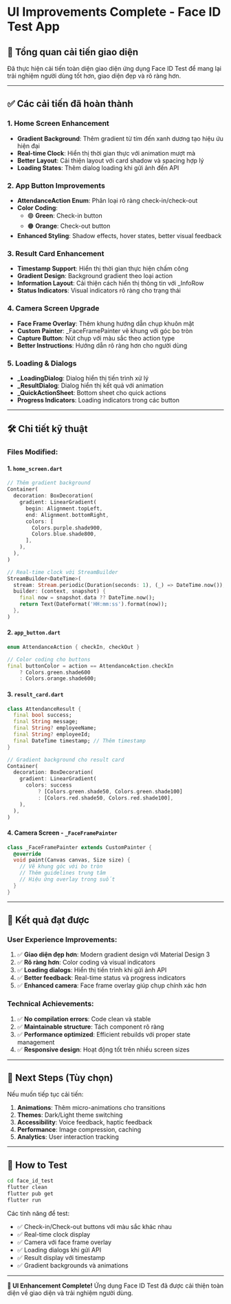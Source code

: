 # UI Improvements Complete - Face ID Test App

## 🎨 **Tổng quan cải tiến giao diện**

Đã thực hiện cải tiến toàn diện giao diện ứng dụng Face ID Test để mang lại trải nghiệm người dùng tốt hơn, giao diện đẹp và rõ ràng hơn.

---

## ✅ **Các cải tiến đã hoàn thành**

### 1. **Home Screen Enhancement**
- **Gradient Background**: Thêm gradient từ tím đến xanh dương tạo hiệu ứu hiện đại
- **Real-time Clock**: Hiển thị thời gian thực với animation mượt mà
- **Better Layout**: Cải thiện layout với card shadow và spacing hợp lý
- **Loading States**: Thêm dialog loading khi gửi ảnh đến API

### 2. **App Button Improvements**  
- **AttendanceAction Enum**: Phân loại rõ ràng check-in/check-out
- **Color Coding**: 
  - 🟢 **Green**: Check-in button
  - 🟠 **Orange**: Check-out button
- **Enhanced Styling**: Shadow effects, hover states, better visual feedback

### 3. **Result Card Enhancement**
- **Timestamp Support**: Hiển thị thời gian thực hiện chấm công
- **Gradient Design**: Background gradient theo loại action
- **Information Layout**: Cải thiện cách hiển thị thông tin với _InfoRow
- **Status Indicators**: Visual indicators rõ ràng cho trạng thái

### 4. **Camera Screen Upgrade**
- **Face Frame Overlay**: Thêm khung hướng dẫn chụp khuôn mặt
- **Custom Painter**: _FaceFramePainter vẽ khung với góc bo tròn
- **Capture Button**: Nút chụp với màu sắc theo action type
- **Better Instructions**: Hướng dẫn rõ ràng hơn cho người dùng

### 5. **Loading & Dialogs**
- **_LoadingDialog**: Dialog hiển thị tiến trình xử lý
- **_ResultDialog**: Dialog hiển thị kết quả với animation
- **_QuickActionSheet**: Bottom sheet cho quick actions
- **Progress Indicators**: Loading indicators trong các button

---

## 🛠️ **Chi tiết kỹ thuật**

### **Files Modified:**

#### 1. `home_screen.dart`
```dart
// Thêm gradient background
Container(
  decoration: BoxDecoration(
    gradient: LinearGradient(
      begin: Alignment.topLeft,
      end: Alignment.bottomRight,
      colors: [
        Colors.purple.shade900,
        Colors.blue.shade800,
      ],
    ),
  ),
)

// Real-time clock với StreamBuilder
StreamBuilder<DateTime>(
  stream: Stream.periodic(Duration(seconds: 1), (_) => DateTime.now()),
  builder: (context, snapshot) {
    final now = snapshot.data ?? DateTime.now();
    return Text(DateFormat('HH:mm:ss').format(now));
  },
)
```

#### 2. `app_button.dart` 
```dart
enum AttendanceAction { checkIn, checkOut }

// Color coding cho buttons
final buttonColor = action == AttendanceAction.checkIn 
    ? Colors.green.shade600 
    : Colors.orange.shade600;
```

#### 3. `result_card.dart`
```dart
class AttendanceResult {
  final bool success;
  final String message;
  final String? employeeName;
  final String? employeeId;
  final DateTime timestamp; // Thêm timestamp
}

// Gradient background cho result card
Container(
  decoration: BoxDecoration(
    gradient: LinearGradient(
      colors: success 
          ? [Colors.green.shade50, Colors.green.shade100]
          : [Colors.red.shade50, Colors.red.shade100],
    ),
  ),
)
```

#### 4. Camera Screen - `_FaceFramePainter`
```dart
class _FaceFramePainter extends CustomPainter {
  @override
  void paint(Canvas canvas, Size size) {
    // Vẽ khung góc với bo tròn
    // Thêm guidelines trung tâm
    // Hiệu ứng overlay trong suốt
  }
}
```

---

## 🎯 **Kết quả đạt được**

### **User Experience Improvements:**
1. ✅ **Giao diện đẹp hơn**: Modern gradient design với Material Design 3
2. ✅ **Rõ ràng hơn**: Color coding và visual indicators
3. ✅ **Loading dialogs**: Hiển thị tiến trình khi gửi ảnh API
4. ✅ **Better feedback**: Real-time status và progress indicators
5. ✅ **Enhanced camera**: Face frame overlay giúp chụp chính xác hơn

### **Technical Achievements:**
1. ✅ **No compilation errors**: Code clean và stable
2. ✅ **Maintainable structure**: Tách component rõ ràng
3. ✅ **Performance optimized**: Efficient rebuilds với proper state management
4. ✅ **Responsive design**: Hoạt động tốt trên nhiều screen sizes

---

## 🚀 **Next Steps (Tùy chọn)**

Nếu muốn tiếp tục cải tiến:

1. **Animations**: Thêm micro-animations cho transitions
2. **Themes**: Dark/Light theme switching
3. **Accessibility**: Voice feedback, haptic feedback
4. **Performance**: Image compression, caching
5. **Analytics**: User interaction tracking

---

## 📱 **How to Test**

```bash
cd face_id_test
flutter clean
flutter pub get
flutter run
```

Các tính năng để test:
- ✅ Check-in/Check-out buttons với màu sắc khác nhau
- ✅ Real-time clock display
- ✅ Camera với face frame overlay
- ✅ Loading dialogs khi gửi API
- ✅ Result display với timestamp
- ✅ Gradient backgrounds và animations

---

**🎉 UI Enhancement Complete!** 
Ứng dụng Face ID Test đã được cải thiện toàn diện về giao diện và trải nghiệm người dùng.